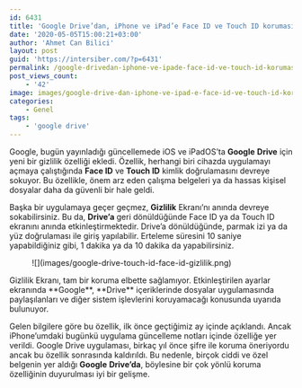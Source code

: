 ```yaml
---
id: 6431
title: 'Google Drive’dan, iPhone ve iPad’e Face ID ve Touch ID koruması'
date: '2020-05-05T15:00:21+03:00'
author: 'Ahmet Can Bilici'
layout: post
guid: 'https://intersiber.com/?p=6431'
permalink: /google-drivedan-iphone-ve-ipade-face-id-ve-touch-id-korumasi/
post_views_count:
    - '42'
image: images/google-drive-dan-iphone-ve-ipad-e-face-id-ve-touch-id-korumasi.jpeg
categories:
    - Genel
tags:
    - 'google drive'
---
```


Google, bugün yayınladığı güncellemede iOS ve iPadOS’ta **Google** **Drive** için yeni bir gizlilik özelliği ekledi. Özellik, herhangi biri cihazda uygulamayı açmaya çalıştığında **Face ID** ve **Touch ID** kimlik doğrulamasını devreye sokuyor. Bu özellikle, önem arz eden çalışma belgeleri ya da hassas kişisel dosyalar daha da güvenli bir hale geldi.

Başka bir uygulamaya geçer geçmez, **Gizlilik** Ekranı’nı anında devreye sokabilirsiniz. Bu da, **Drive’a** geri dönüldüğünde Face ID ya da Touch ID ekranını anında etkinleştirmektedir. Drive’a dönüldüğünde, parmak izi ya da yüz doğrulaması ile giriş yapılabilir. Erteleme süresini 10 saniye yapabildiğiniz gibi, 1 dakika ya da 10 dakika da yapabilirsiniz.

<figure class="wp-block-image size-large">![](images/google-drive-touch-id-face-id-gizlilik.png)</figure>Gizlilik Ekranı, tam bir koruma elbette sağlamıyor. Etkinleştirilen ayarlar ekranında **Google**, **Drive** içeriklerinde dosyalar uygulamasında paylaşılanları ve diğer sistem işlevlerini koruyamacağı konusunda uyarıda bulunuyor.

Gelen bilgilere göre bu özellik, ilk önce geçtiğimiz ay içinde açıklandı. Ancak iPhone’umdaki bugünkü uygulama güncelleme notları içinde özelliğe yer verildi. Google Drive uygulaması, birkaç yıl önce şifre ile koruma öneriyordu ancak bu özellik sonrasında kaldırıldı. Bu nedenle, birçok ciddi ve özel belgenin yer aldığı **Google** **Drive’da**, böylesine bir çok yönlü koruma özelliğinin duyurulması iyi bir gelişme.